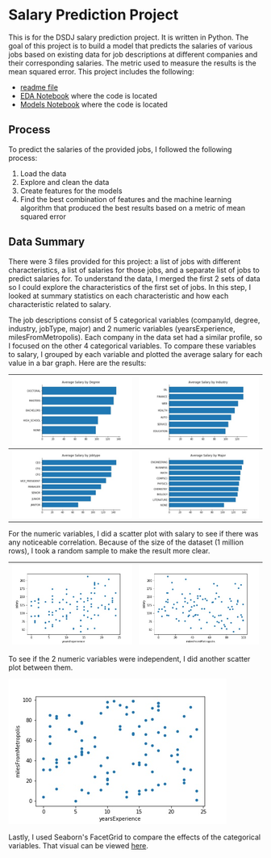 # Salary Prediction Project
This is for the DSDJ salary prediction project.  It is written in Python.
The goal of this project is to build a model that predicts the salaries of various jobs based on existing data for job descriptions at different companies and their corresponding salaries.  The metric used to measure the results is the mean squared error.
This project includes the following:
- [readme file](https://github.com/albert-ntiri/salary_prediction_project/blob/master/README.md)
- [EDA Notebook](https://github.com/albert-ntiri/salary_prediction_project/blob/master/Salary%20Prediction%20Notebook%20EDA.ipynb) where the code is located
- [Models Notebook](https://github.com/albert-ntiri/salary_prediction_project/blob/master/Salary%20Prediction%20Notebook%20Models.ipynb) where the code is located

## Process
To predict the salaries of the provided jobs, I followed the following process:
1. Load the data
2. Explore and clean the data
3. Create features for the models
4. Find the best combination of features and the machine learning algorithm that produced the best results based on a metric of mean squared error

## Data Summary
There were 3 files provided for this project: a list of jobs with different characteristics, a list of salaries for those jobs, and a separate list of jobs to predict salaries for.  To understand the data, I merged the first 2 sets of data so I could explore the characteristics of the first set of jobs.  In this step, I looked at summary statistics on each characteristic and how each characteristic related to salary.

The job descriptions consist of 5 categorical variables (companyId, degree, industry, jobType, major) and 2 numeric variables (yearsExperience, milesFromMetropolis).  Each company in the data set had a similar profile, so I focused on the other 4 categorical variables.  To compare these variables to salary, I grouped by each variable and plotted the average salary for each value in a bar graph.  Here are the results:

| ![](charts/bar_avg_salary_by_degree.jpg) | ![](charts/bar_avg_salary_by_industry.jpg) |
|-------------|-----------|
| ![](charts/bar_avg_salary_by_jobType.jpg) | ![](charts/bar_avg_salary_by_major.jpg) |

For the numeric variables, I did a scatter plot with salary to see if there was any noticeable correlation.  Because of the size of the dataset (1 million rows), I took a random sample to make the result more clear.

| ![](charts/scatterplot_yearsExperience_salary.jpg) | ![](charts/scatterplot_milesFromMetropolis_salary.jpg) |
|-------------|-----------|

To see if the 2 numeric variables were independent, I did another scatter plot between them.

![](charts/scatterplot_yearsExperience_milesFromMetropolis.jpg)

Lastly, I used Seaborn's FacetGrid to compare the effects of the categorical variables.  That visual can be viewed [here]().
